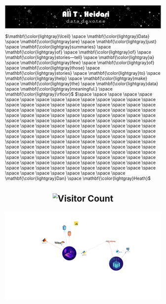 <p align=center>
  
![](https://github.com/theidari/theidari/blob/main/site%20backgroundwe.gif)
  
</p>

$\mathbf{\color{lightgray}\lceil} \space \mathbf{\color{lightgray}Data} \space \mathbf{\color{lightgray}are} \space \mathbf{\color{lightgray}just} \space \mathbf{\color{lightgray}summaries} \space \mathbf{\color{lightgray}of} \space \mathbf{\color{lightgray}of} \space \mathbf{\color{lightgray}stories—tell} \space \mathbf{\color{lightgray}a} \space \mathbf{\color{lightgray}few} \space \mathbf{\color{lightgray}of} \space \mathbf{\color{lightgray}those} \space \mathbf{\color{lightgray}stories} \space \mathbf{\color{lightgray}to} \space \mathbf{\color{lightgray}help} \space \mathbf{\color{lightgray}make} \space \mathbf{\color{lightgray}the} \space \mathbf{\color{lightgray}data} \space \mathbf{\color{lightgray}meaningful.} \space \mathbf{\color{lightgray}\rfloor}$
$\space \space \space \space \space \space \space \space \space \space \space \space \space \space \space \space \space \space \space \space \space \space \space \space \space \space \space \space \space \space \space \space \space \space \space \space \space \space \space \space \space \space \space \space \space \space \space \space \space \space \space \space \space \space \space \space \space \space \space \space \space \space \space \space \space \space \space \space \space \space \space \space \space \space \space \space \space \space \space \space \space \space \space \space \space \space \space \space \space \space \space \space \space \space \space \space \space \space \space \space \space \space \space \space \space \space \space \space \space \space \space \space \space \space \space \space \space \space \space \space \space \space \space \space \space \space \space \space \space \space \space \space \space \space \space \space \space \space \space \space \space \space \space \space \space \space \space \space \space \space \space \space \space \mathbf{\color{lightgray}Dan} \space \mathbf{\color{lightgray}Heath}$


<h1 align=center>
  
![Visitor Count](https://profile-counter.glitch.me/theidari/count.svg)

</h1> 


<p align="left">
<img src="https://github.com/theidari/theidari/blob/main/programming.png" width="1500">
</p>

